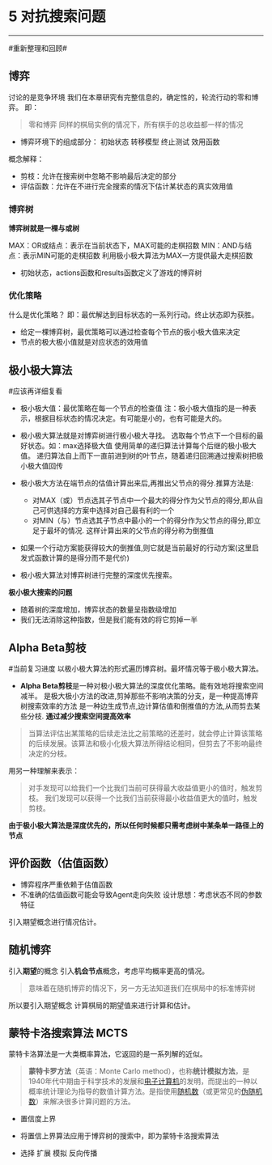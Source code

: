 # 5 对抗搜索问题
--- 
#重新整理和回顾#
## 博弈
讨论的是竞争环境
我们在本章研究有完整信息的，确定性的，轮流行动的零和博弈。
即：
> 零和博弈
> 同样的棋局实例的情况下，所有棋手的总收益都一样的情况

- 博弈环境下的组成部分：
初始状态 转移模型 终止测试 效用函数

概念解释：
- 剪枝：允许在搜索树中忽略不影响最后决定的部分 
- 评估函数：允许在不进行完全搜索的情况下估计某状态的真实效用值

### 博弈树
**博弈树就是一棵与或树**

MAX：OR或结点：表示在当前状态下，MAX可能的走棋招数
MIN：AND与结点：表示MIN可能的走棋招数
利用极小极大算法为MAX一方提供最大走棋招数
- 初始状态，actions函数和results函数定义了游戏的博弈树

### 优化策略
什么是优化策略？
即：最优解达到目标状态的一系列行动。终止状态即为获胜。
- 给定一棵博弈树，最优策略可以通过检查每个节点的极小极大值来决定
- 节点的极大极小值就是对应状态的效用值

## 极小极大算法
#应该再详细复看
- 极小极大值：最优策略在每一个节点的检查值
注：极小极大值指的是一种表示，根据目标状态的情况决定。有可能是小的，也有可能是大的。

- 极小极大算法就是对博弈树进行极小极大寻找。
选取每个节点下一个目标的最好状态。如：max选择极大值
使用简单的递归算法计算每个后继的极小极大值。
递归算法自上而下一直前进到树的叶节点，随着递归回溯通过搜索树把极小极大值回传

- 极小极大方法在端节点的估值计算出来后,再推出父节点的得分.推算方法是:
	- 对MAX（或）节点选其子节点中一个最大的得分作为父节点的得分,即从自己可供选择的方案中选择对自己最有利的一个
	- 对MIN（与）节点选其子节点中最小的一个的得分作为父节点的得分,即立足于最坏的情况.
这样计算出来的父节点的得分称为倒推值
- 如果一个行动方案能获得较大的倒推值,则它就是当前最好的行动方案(这里启发式函数计算的是得分而不是代价)
- 极小极大算法对博弈树进行完整的深度优先搜索。

**极小极大搜索的问题**
- 随着树的深度增加，博弈状态的数量呈指数级增加
- 我们无法消除这种指数，但是我们能有效的将它剪掉一半

## Alpha Beta剪枝
#当前复习进度
以极小极大算法的形式遍历博弈树。最坏情况等于极小极大算法。
- **Alpha Beta剪枝**是一种对极小极大算法的深度优化策略。能有效地将搜索空间减半。
是极大极小方法的改进,剪掉那些不影响决策的分支，是一种提高博弈树搜索效率的方法
是一种边生成节点,边计算估值和倒推值的方法,从而剪去某些分枝.
**通过减少搜索空间提高效率**
> 当算法评估出某策略的后续走法比之前策略的还差时，就会停止计算该策略的后续发展。该算法和极小化极大算法所得结论相同，但剪去了不影响最终决定的分枝。

用另一种理解来表示：
> 对手发现可以给我们一个比我们当前可获得最大收益值更小的值时，触发剪枝。
> 我们发现可以获得一个比我们当前获得最小收益值更大的值时，触发剪枝。

**由于极小极大算法是深度优先的，所以任何时候都只需考虑树中某条单一路径上的节点**

## 评价函数（估值函数）
- 博弈程序严重依赖于估值函数
- 不准确的估值函数可能会导致Agent走向失败
设计思想：考虑状态不同的参数特征

引入期望概念进行情况估计。

## 随机博弈
引入**期望**的概念
引入**机会节点**概念，考虑平均概率更高的情况。
> 意味着在随机博弈的情况下，另一方无法知道我们在棋局中的标准博弈树

所以要引入期望概念
计算棋局的期望值来进行计算和估计。

## 蒙特卡洛搜索算法 MCTS
蒙特卡洛算法是一大类概率算法，它返回的是一系列解的近似。
> **蒙特卡罗方法**（英语：Monte Carlo method），也称**统计模拟方法**，是1940年代中期由于科学技术的发展和[电子计算机](https://zh.wikipedia.org/wiki/%E7%94%B5%E5%AD%90%E8%AE%A1%E7%AE%97%E6%9C%BA "电子计算机")的发明，而提出的一种以概率统计理论为指导的数值计算方法。是指使用[随机数](https://zh.wikipedia.org/wiki/%E9%9A%8F%E6%9C%BA%E6%95%B0 "随机数")（或更常见的[伪随机数](https://zh.wikipedia.org/wiki/%E4%BC%AA%E9%9A%8F%E6%9C%BA%E6%95%B0 "伪随机数")）来解决很多计算问题的方法。

- 置信度上界

- 将置信上界算法应用于博弈树的搜索中，即为蒙特卡洛搜索算法
- 选择 扩展 模拟 反向传播
